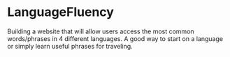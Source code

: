 # LanguageFluency

Building a website that will allow users access the most common words/phrases in 4 different languages. 
A good way to start on a language or simply learn useful phrases for traveling. 
